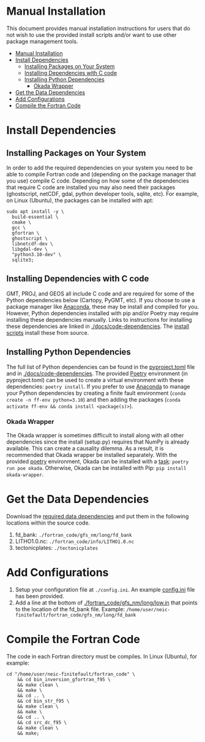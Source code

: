 # Manual Installation

This document provides manual installation instructions for users that do not wish to use the provided install scripts and/or want to use other package management tools.

- [Manual Installation](#manual-installation)
- [Install Dependencies](#install-dependencies)
  - [Installing Packages on Your System](#installing-packages-on-your-system)
  - [Installing Dependencies with C code](#installing-dependencies-with-c-code)
  - [Installing Python Dependencies](#installing-python-dependencies)
    - [Okada Wrapper](#okada-wrapper)
- [Get the Data Dependencies](#get-the-data-dependencies)
- [Add Configurations](#add-configurations)
- [Compile the Fortran Code](#compile-the-fortran-code)

# Install Dependencies
## Installing Packages on Your System
In order to add the required dependencies on your system you need to be able to compile Fortran code and (depending on the package manager that you use) compile C code. Depending on how some of the dependencies that require C code are installed you may also need their packages (ghostscript, netCDF, gdal, python developer tools, sqlite, etc). For example, on Linux (Ubuntu), the packages can be installed with apt:

```
sudo apt install -y \
  build-essential \
  cmake \
  gcc \
  gfortran \
  ghostscript \
  libnetcdf-dev \
  libgdal-dev \
  "python3.10-dev" \
  sqlite3;
```

## Installing Dependencies with C code
GMT, PROJ, and GEOS all include C code and are required for some of the Python dependencies below (Cartopy, PyGMT, etc). If you choose to use a package manager like [Anaconda](https://www.anaconda.com/), these may be install and compiled for you. However, Python dependencies installed with pip and/or Poetry may require installing these dependencies manually. Links to instructions for installing these dependencies are linked in [./docs/code-dependencies](./code-dependecies.md#other-dependencies). The [install scripts](../install.d/) install these from source.

## Installing Python Dependencies
The full list of Python dependencies can be found in the [pyproject.toml](../pyproject.toml) file and in [./docs/code-dependencies](./code-dependecies.md#python-dependencies). The provided [Poetry](https://python-poetry.org/) environment (in pyproject.toml) can be used to create a virtual environment with these dependencies: `poetry install`. If you prefer to use [Anaconda](https://www.anaconda.com/) to manage your Python dependencies by creating a finite fault environment (`conda create -n ff-env python=3.10`) and then adding the packages (`conda activate ff-env && conda install <package(s)>`).

### Okada Wrapper
The Okada wrapper is sometimes difficult to install along with all other dependencies since the install (setup.py) requires that NumPy is already available. This can create a causality dilemma. As a result, it is recommended that Okada wrapper be installed separately. With the provided [poetry](https://python-poetry.org/) environment, Okada can be installed with a [task](../pyproject.toml#L49): `poetry run poe okada`. Otherwise, Okada can be installed with Pip: `pip install okada-wrapper`.

# Get the Data Dependencies
Download the [required data dependencies](./data-dependecies.md) and put them in the following locations within the source code.
1. fd_bank: `./fortran_code/gfs_nm/long/fd_bank`
2. LITHO1.0.nc: `./fortran_code/info/LITHO1.0.nc`
3. tectonicplates: `./tectonicplates`

# Add Configurations
1. Setup your configuration file at `./config.ini`. An example [config.ini](./examples/config.ini) file has been provided.
2. Add a line at the bottom of [./fortran_code/gfs_nm/long/low.in](../fortran_code/gfs_nm/long/low.in) that points to the location of the fd_bank file. Example: `/home/user/neic-finitefault/fortran_code/gfs_nm/long/fd_bank`

# Compile the Fortran Code
The code in each Fortran directory must be compiles. In Linux (Ubuntu), for example:

```
cd "/home/user/neic-finitefault/fortran_code" \
    && cd bin_inversion_gfortran_f95 \
    && make clean \
    && make \
    && cd .. \
    && cd bin_str_f95 \
    && make clean \
    && make \
    && cd .. \
    && cd src_dc_f95 \
    && make clean \
    && make;
```